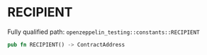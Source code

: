 # RECIPIENT

Fully qualified path: `openzeppelin_testing::constants::RECIPIENT`

```rust
pub fn RECIPIENT() -> ContractAddress
```

